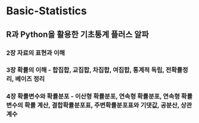 # Basic-Statistics

## R과 Python을 활용한 기초통계 플러스 알파

### 2장 자료의 표현과 이해
### 3장 확률의 이해 - 합집합, 교집합, 차집합, 여집합, 통계적 독립, 전확률정리, 베이즈 정리
### 4장 확률변수와 확률분포 - 이산형 확률분포, 연속형 확률분포, 연속형 확률변수의 확률 계산, 결합확률분포표, 주변확률분포표와 기댓값, 공분산, 상관계수
